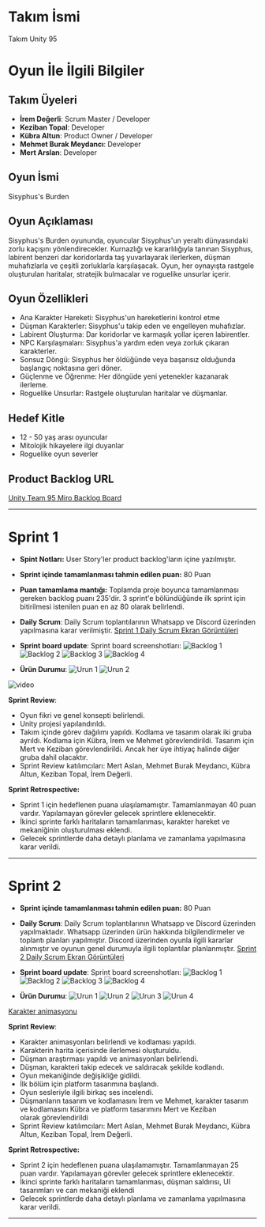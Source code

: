 # Takım İsmi
Takım Unity 95

# Oyun İle İlgili Bilgiler

## Takım Üyeleri

- **İrem Değerli**:  Scrum Master / Developer
- **Keziban Topal**: Developer
- **Kübra Altun**: Product Owner / Developer
- **Mehmet Burak Meydancı**: Developer
- **Mert Arslan**: Developer

## Oyun İsmi

Sisyphus's Burden
## Oyun Açıklaması
Sisyphus's Burden oyununda, oyuncular Sisyphus'un yeraltı dünyasındaki zorlu kaçışını yönlendirecekler. Kurnazlığı ve kararlılığıyla tanınan Sisyphus, labirent benzeri dar koridorlarda taş yuvarlayarak ilerlerken, düşman muhafızlarla ve çeşitli zorluklarla karşılaşacak. Oyun, her oynayışta rastgele oluşturulan haritalar, stratejik bulmacalar ve roguelike unsurlar içerir.
## Oyun Özellikleri
- Ana Karakter Hareketi: Sisyphus'un hareketlerini kontrol etme
- Düşman Karakterler: Sisyphus'u takip eden ve engelleyen muhafızlar.
- Labirent Oluşturma: Dar koridorlar ve karmaşık yollar içeren labirentler.
- NPC Karşılaşmaları: Sisyphus'a yardım eden veya zorluk çıkaran karakterler.
- Sonsuz Döngü: Sisyphus her öldüğünde veya başarısız olduğunda başlangıç noktasına geri döner.
- Güçlenme ve Öğrenme: Her döngüde yeni yetenekler kazanarak ilerleme.
- Roguelike Unsurlar: Rastgele oluşturulan haritalar ve düşmanlar.
## Hedef Kitle
- 12 - 50 yaş arası oyuncular
- Mitolojik hikayelere ilgi duyanlar
- Roguelike oyun severler
## Product Backlog URL
[Unity Team 95 Miro Backlog Board](https://miro.com/app/board/uXjVK1afTqQ=/)
***
# Sprint 1
- **Spint Notları:**
  User Story'ler product backlog'ların içine yazılmıştır.
- **Sprint içinde tamamlanması tahmin edilen puan:** 80 Puan
- **Puan tamamlama mantığı:**
  Toplamda proje boyunca tamamlanması gereken backlog puanı 235'dir. 3 sprint'e bölündüğünde ilk sprint için bitirilmesi istenilen puan en az 80 olarak belirlendi.
- **Daily Scrum**: Daily Scrum toplantılarının Whatsapp ve Discord üzerinden yapılmasına karar verilmiştir.
[Sprint 1 Daily Scrum Ekran Görüntüleri](https://github.com/MertArslanC/Grup_95_OUA/blob/main/bootcampFiles/Sprint1/DailyScrumToplant%C4%B1lar%C4%B1Sprint1%20.pdf)

- **Sprint board update**: Sprint board screenshotları: 
![Backlog 1](https://github.com/MertArslanC/Grup_95_OUA/blob/main/bootcampFiles/Sprint1/sprintBoard1.png)
![Backlog 2](https://github.com/MertArslanC/Grup_95_OUA/blob/main/bootcampFiles/Sprint1/sprintBoard2.png) 
![Backlog 3](https://github.com/MertArslanC/Grup_95_OUA/blob/main/bootcampFiles/Sprint1/sprintBoard3.png)
![Backlog 4](https://github.com/MertArslanC/Grup_95_OUA/blob/main/bootcampFiles/Sprint1/sprintBoard4.png)

- **Ürün Durumu**:
![Urun 1](https://github.com/MertArslanC/Grup_95_OUA/blob/main/bootcampFiles/Sprint1/oyunSs.jpg)
![Urun 2](https://github.com/MertArslanC/Grup_95_OUA/blob/main/bootcampFiles/Sprint1/oyunSs2.jpg)

 ![video](https://github.com/MertArslanC/Grup_95_OUA/assets/104104302/c3a4847b-c58f-4f19-bfef-fe9f897b62c2)


**Sprint Review**:
- Oyun fikri ve genel konsepti belirlendi.
- Unity projesi yapılandırıldı.
- Takım içinde görev dağılımı yapıldı. Kodlama ve tasarım olarak iki gruba ayrıldı.
Kodlama için Kübra, İrem ve Mehmet görevlendirildi. Tasarım için Mert ve Keziban görevlendirildi. Ancak her üye ihtiyaç halinde diğer gruba dahil olacaktır.
- Sprint Review katılımcıları: Mert Aslan, Mehmet Burak Meydancı, Kübra Altun, Keziban Topal, İrem Değerli.
  
**Sprint Retrospective:**
- Sprint 1 için hedeflenen puana ulaşılamamıştır. Tamamlanmayan 40 puan vardır. Yapılamayan görevler gelecek sprintlere eklenecektir.
- İkinci sprinte farklı haritaların tamamlanması, karakter hareket ve mekaniğinin oluşturulması eklendi.
- Gelecek sprintlerde daha detaylı planlama ve zamanlama yapılmasına karar verildi.
 ***
# Sprint 2
- **Sprint içinde tamamlanması tahmin edilen puan:** 80 Puan
- **Daily Scrum**: Daily Scrum toplantılarının Whatsapp ve Discord üzerinden yapılmaktadır. Whatsapp üzerinden ürün hakkında bilgilendirmeler ve toplantı planları yapılmıştır. Discord üzerinden oyunla ilgili kararlar alınmıştır ve oyunun genel durumuyla ilgili toplantılar planlanmıştır.
[Sprint 2 Daily Scrum Ekran Görüntüleri](https://github.com/MertArslanC/Grup_95_OUA/blob/main/bootcampFiles/Sprint2/DailyScrumToplant%C4%B1lar%C4%B1Sprint2.pdf)

- **Sprint board update**: Sprint board screenshotları: 
![Backlog 1](https://github.com/MertArslanC/Grup_95_OUA/blob/main/bootcampFiles/Sprint2/Sprintboard1.png)
![Backlog 2](https://github.com/MertArslanC/Grup_95_OUA/blob/main/bootcampFiles/Sprint2/Sprintboard2.png) 
![Backlog 3](https://github.com/MertArslanC/Grup_95_OUA/blob/main/bootcampFiles/Sprint2/Sprintboard3.png) 
![Backlog 4](https://github.com/MertArslanC/Grup_95_OUA/blob/main/bootcampFiles/Sprint2/Sprintboard4.png) 
- **Ürün Durumu**:
![Urun 1](https://github.com/MertArslanC/Grup_95_OUA/blob/main/bootcampFiles/Sprint2/oyunSs1.png)
![Urun 2](https://github.com/MertArslanC/Grup_95_OUA/blob/main/bootcampFiles/Sprint2/oyunSs2.png)
![Urun 3](https://github.com/MertArslanC/Grup_95_OUA/blob/main/bootcampFiles/Sprint2/oyunSs3.png)
![Urun 4](https://github.com/MertArslanC/Grup_95_OUA/blob/main/bootcampFiles/Sprint2/oyunSs4.png)
 
[Karakter animasyonu ](https://drive.google.com/file/d/1Brmg9-TUPAb5Wx0wIChgf0Pqh6sahKo_/view)

**Sprint Review**:
- Karakter animasyonları belirlendi ve kodlaması yapıldı.
- Karakterin harita içerisinde ilerlemesi oluşturuldu.
- Düşman araştırması yapıldı ve animasyonları belirlendi.
- Düşman, karakteri takip edecek ve saldıracak şekilde kodlandı.
- Oyun mekaniğinde değişikliğe gidildi.
- İlk bölüm için platform tasarımına başlandı.
- Oyun sesleriyle ilgili birkaç ses incelendi.
- Düşmanların tasarım ve kodlamasını İrem ve Mehmet, karakter tasarım ve kodlamasını Kübra ve platform tasarımını Mert ve Keziban olarak görevlendirildi
- Sprint Review katılımcıları: Mert Aslan, Mehmet Burak Meydancı, Kübra Altun, Keziban Topal, İrem Değerli.
  
**Sprint Retrospective:**
- Sprint 2 için hedeflenen puana ulaşılamamıştır. Tamamlanmayan 25 puan vardır. Yapılamayan görevler gelecek sprintlere eklenecektir.
- İkinci sprinte farklı haritaların tamamlanması, düşman saldırısı, UI tasarımları ve can mekaniği eklendi
- Gelecek sprintlerde daha detaylı planlama ve zamanlama yapılmasına karar verildi.
 ***
